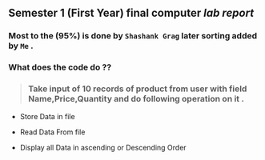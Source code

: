 ## **Semester 1 (First Year)** final computer _lab report_

### Most to the (95%) is done by `Shashank Grag` later sorting added by `Me` .

### **What** does the code do ??

> ### Take input of 10 records of product from user with field Name,Price,Quantity and do following operation on it .

- Store Data in file

- Read Data From file

- Display all Data in ascending or Descending Order

